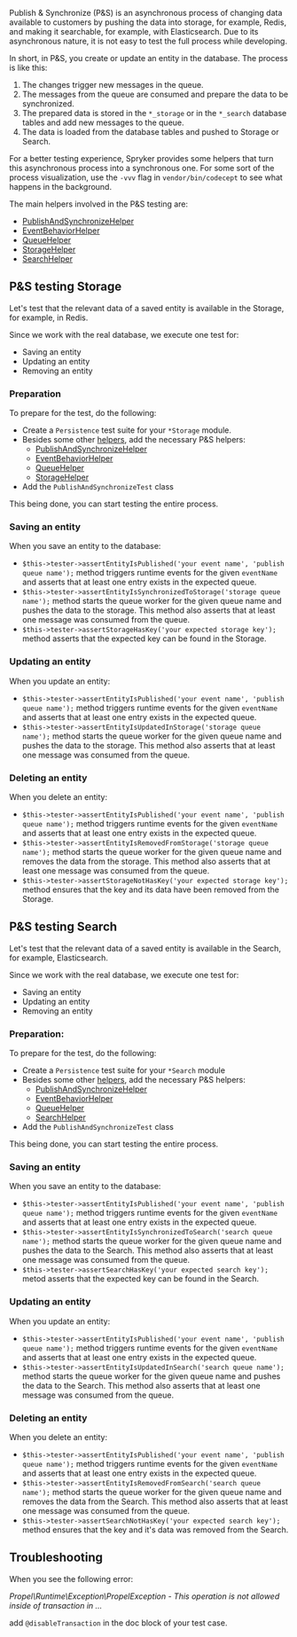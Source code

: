 Publish & Synchronize (P&S) is an asynchronous process of changing data available to customers by pushing the data into storage, for example, Redis, and making it searchable, for example, with Elasticsearch. Due to its asynchronous nature, it is not easy to test the full process while developing. 

In short, in P&S, you create or update an entity in the database. The process is like this:
1. The changes trigger new messages in the queue.
2. The messages from the queue are consumed and prepare the data to be synchronized.
3. The prepared data is stored in the `*_storage` or in the `*_search` database tables and add new messages to the queue. 
4. The data is loaded from the database tables and pushed to Storage or Search.

For a better testing experience, Spryker provides some helpers that turn this asynchronous process into a synchronous one. For some sort of the process visualization, use the `-vvv` flag in `vendor/bin/codecept` to see what happens in the background.

The main helpers involved in the P&S testing are:

- [PublishAndSynchronizeHelper](https://documentation.spryker.com/docs/available-test-helpers#publishandsynchronizehelper)
- [EventBehaviorHelper](https://documentation.spryker.com/docs/available-test-helpers#eventbehaviorhelper)
- [QueueHelper](https://documentation.spryker.com/docs/available-test-helpers#queuehelper)
- [StorageHelper](https://documentation.spryker.com/docs/available-test-helpers#storagehelper)
- [SearchHelper](https://documentation.spryker.com/v6/docs/available-test-helpers#searchhelper)

## P&S testing Storage
Let's test that the relevant data of a saved entity is available in the Storage, for example, in Redis.

Since we work with the real database, we execute one test for:

- Saving an entity
- Updating an entity
- Removing an entity

### Preparation
To prepare for the test, do the following:

- Create a `Persistence` test suite for your `*Storage` module.
- Besides some other [helpers](https://documentation.spryker.com/docs/test-helpers), add the necessary P&S helpers:
    - [PublishAndSynchronizeHelper](https://documentation.spryker.com/docs/available-test-helpers#publishandsynchronizehelper)
    - [EventBehaviorHelper](https://documentation.spryker.com/docs/available-test-helpers#eventbehaviorhelper)
    - [QueueHelper](https://documentation.spryker.com/docs/available-test-helpers#queuehelper)
    - [StorageHelper](https://documentation.spryker.com/docs/available-test-helpers#storagehelper)
- Add the `PublishAndSynchronizeTest` class

This being done, you can start testing the entire process.

### Saving an entity

When you save an entity to the database:

* `$this->tester->assertEntityIsPublished('your event name', 'publish queue name');` method triggers runtime events for the given `eventName` and asserts that at least one entry exists in the expected queue.
* `$this->tester->assertEntityIsSynchronizedToStorage('storage queue name');` method starts the queue worker for the given queue name and pushes the data to the storage. This method also asserts that at least one message was consumed from the queue.
* `$this->tester->assertStorageHasKey('your expected storage key');` method asserts that the expected key can be found in the Storage.


### Updating an entity

When you update an entity:

* `$this->tester->assertEntityIsPublished('your event name', 'publish queue name');` method triggers runtime events for the given `eventName` and asserts that at least one entry exists in the expected queue.
* `$this->tester->assertEntityIsUpdatedInStorage('storage queue name');` method starts the queue worker for the given queue name and pushes the data to the storage. This method also asserts that at least one message was consumed from the queue.

### Deleting an entity

When you delete an entity:

* `$this->tester->assertEntityIsPublished('your event name', 'publish queue name');` method triggers runtime events for the given `eventName` and asserts that at least one entry exists in the expected queue.
* `$this->tester->assertEntityIsRemovedFromStorage('storage queue name');` method starts the queue worker for the given queue name and removes the data from the storage. This method also asserts that at least one message was consumed from the queue.
* `$this->tester->assertStorageNotHasKey('your expected storage key');` method ensures that the key and its data have been removed from the Storage.


## P&S testing Search
Let's test that the relevant data of a saved entity is available in the Search, for example, Elasticsearch.

Since we work with the real database, we execute one test for:

- Saving an entity
- Updating an entity
- Removing an entity

### Preparation:
To prepare for the test, do the following:
- Create a `Persistence` test suite for your `*Search` module
- Besides some other [helpers](https://documentation.spryker.com/docs/test-helpers), add the necessary P&S helpers:
    - [PublishAndSynchronizeHelper](https://documentation.spryker.com/docs/available-test-helpers#publishandsynchronizehelper)
    - [EventBehaviorHelper](https://documentation.spryker.com/docs/available-test-helpers#eventbehaviorhelper)
    - [QueueHelper](https://documentation.spryker.com/docs/available-test-helpers#queuehelper)
    - [SearchHelper](https://documentation.spryker.com/docs/available-test-helpers#searchhelper)
- Add the `PublishAndSynchronizeTest` class

This being done, you can start testing the entire process.

### Saving an entity

When you save an entity to the database:

* `$this->tester->assertEntityIsPublished('your event name', 'publish queue name');` method triggers runtime events for the given `eventName` and asserts that at least one entry exists in the expected queue.
* `$this->tester->assertEntityIsSynchronizedToSearch('search queue name');` method starts the queue worker for the given queue name and pushes the data to the Search. This method also asserts that at least one message was consumed from the queue.
* `$this->tester->assertSearchHasKey('your expected search key');` metod asserts that the expected key can be found in the Search.

### Updating an entity
When you update an entity:

* `$this->tester->assertEntityIsPublished('your event name', 'publish queue name');` method triggers runtime events for the given `eventName` and asserts that at least one entry exists in the expected queue.        
* `$this->tester->assertEntityIsUpdatedInSearch('search queue name');` method starts the queue worker for the given queue name and pushes the data to the Search. This method also asserts that at least one message was consumed from the queue.

### Deleting an entity

When you delete an entity:

* `$this->tester->assertEntityIsPublished('your event name', 'publish queue name');` method triggers runtime events for the given `eventName` and asserts that at least one entry exists in the expected queue.
* `$this->tester->assertEntityIsRemovedFromSearch('search queue name');` method starts the queue worker for the given queue name and removes the data from the Search. This method also asserts that at least one message was consumed from the queue.
* `$this->tester->assertSearchNotHasKey('your expected search key');` method ensures that the key and it's data was removed from the Search.



## Troubleshooting

When you see the following error:

*Propel\Runtime\Exception\PropelException - This operation is not allowed inside of transaction in ...*

add `@disableTransaction` in the doc block of your test case.